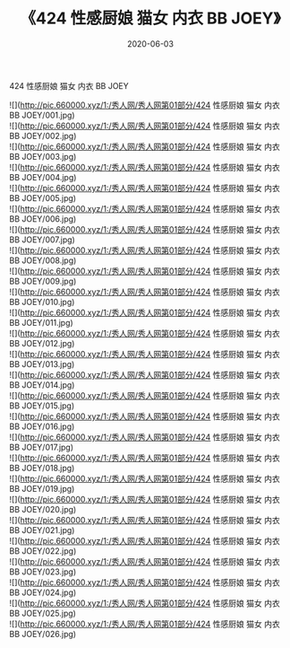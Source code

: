 ﻿---
layout: post
title:  《424 性感厨娘 猫女 内衣 BB JOEY》
date:   2020-06-03
img: http://pic.660000.xyz/1:/秀人网/秀人网第01部分/424 性感厨娘 猫女 内衣 BB JOEY/000.jpg
categories: [美女, 清纯, 唯美]
---

424 性感厨娘 猫女 内衣 BB JOEY

  ![](http://pic.660000.xyz/1:/秀人网/秀人网第01部分/424 性感厨娘 猫女 内衣 BB JOEY/001.jpg) <br> ![](http://pic.660000.xyz/1:/秀人网/秀人网第01部分/424 性感厨娘 猫女 内衣 BB JOEY/002.jpg) <br> ![](http://pic.660000.xyz/1:/秀人网/秀人网第01部分/424 性感厨娘 猫女 内衣 BB JOEY/003.jpg) <br> ![](http://pic.660000.xyz/1:/秀人网/秀人网第01部分/424 性感厨娘 猫女 内衣 BB JOEY/004.jpg) <br> ![](http://pic.660000.xyz/1:/秀人网/秀人网第01部分/424 性感厨娘 猫女 内衣 BB JOEY/005.jpg) <br> ![](http://pic.660000.xyz/1:/秀人网/秀人网第01部分/424 性感厨娘 猫女 内衣 BB JOEY/006.jpg) <br> ![](http://pic.660000.xyz/1:/秀人网/秀人网第01部分/424 性感厨娘 猫女 内衣 BB JOEY/007.jpg) <br> ![](http://pic.660000.xyz/1:/秀人网/秀人网第01部分/424 性感厨娘 猫女 内衣 BB JOEY/008.jpg) <br> ![](http://pic.660000.xyz/1:/秀人网/秀人网第01部分/424 性感厨娘 猫女 内衣 BB JOEY/009.jpg) <br> ![](http://pic.660000.xyz/1:/秀人网/秀人网第01部分/424 性感厨娘 猫女 内衣 BB JOEY/010.jpg) <br> ![](http://pic.660000.xyz/1:/秀人网/秀人网第01部分/424 性感厨娘 猫女 内衣 BB JOEY/011.jpg) <br> ![](http://pic.660000.xyz/1:/秀人网/秀人网第01部分/424 性感厨娘 猫女 内衣 BB JOEY/012.jpg) <br> ![](http://pic.660000.xyz/1:/秀人网/秀人网第01部分/424 性感厨娘 猫女 内衣 BB JOEY/013.jpg) <br> ![](http://pic.660000.xyz/1:/秀人网/秀人网第01部分/424 性感厨娘 猫女 内衣 BB JOEY/014.jpg) <br> ![](http://pic.660000.xyz/1:/秀人网/秀人网第01部分/424 性感厨娘 猫女 内衣 BB JOEY/015.jpg) <br> ![](http://pic.660000.xyz/1:/秀人网/秀人网第01部分/424 性感厨娘 猫女 内衣 BB JOEY/016.jpg) <br> ![](http://pic.660000.xyz/1:/秀人网/秀人网第01部分/424 性感厨娘 猫女 内衣 BB JOEY/017.jpg) <br> ![](http://pic.660000.xyz/1:/秀人网/秀人网第01部分/424 性感厨娘 猫女 内衣 BB JOEY/018.jpg) <br> ![](http://pic.660000.xyz/1:/秀人网/秀人网第01部分/424 性感厨娘 猫女 内衣 BB JOEY/019.jpg) <br> ![](http://pic.660000.xyz/1:/秀人网/秀人网第01部分/424 性感厨娘 猫女 内衣 BB JOEY/020.jpg) <br> ![](http://pic.660000.xyz/1:/秀人网/秀人网第01部分/424 性感厨娘 猫女 内衣 BB JOEY/021.jpg) <br> ![](http://pic.660000.xyz/1:/秀人网/秀人网第01部分/424 性感厨娘 猫女 内衣 BB JOEY/022.jpg) <br> ![](http://pic.660000.xyz/1:/秀人网/秀人网第01部分/424 性感厨娘 猫女 内衣 BB JOEY/023.jpg) <br> ![](http://pic.660000.xyz/1:/秀人网/秀人网第01部分/424 性感厨娘 猫女 内衣 BB JOEY/024.jpg) <br> ![](http://pic.660000.xyz/1:/秀人网/秀人网第01部分/424 性感厨娘 猫女 内衣 BB JOEY/025.jpg) <br> ![](http://pic.660000.xyz/1:/秀人网/秀人网第01部分/424 性感厨娘 猫女 内衣 BB JOEY/026.jpg) <br>